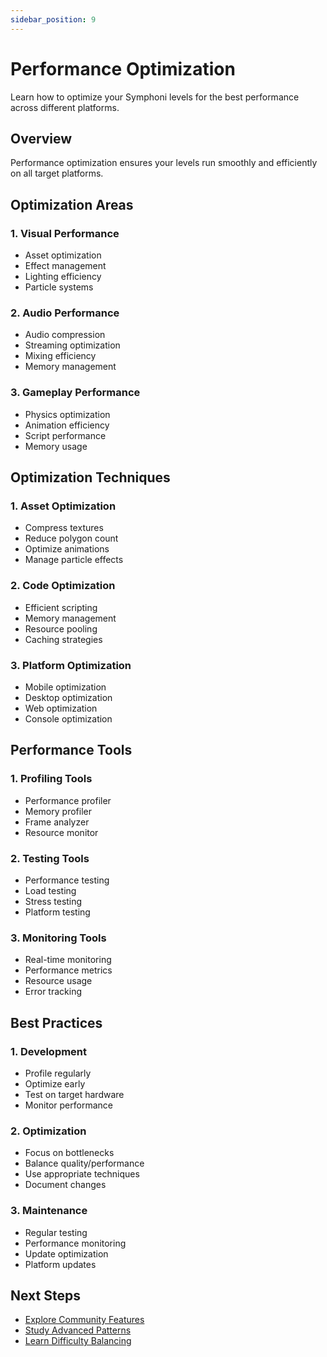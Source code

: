 ```yaml
---
sidebar_position: 9
---
```


# Performance Optimization

Learn how to optimize your Symphoni levels for the best performance across different platforms.

## Overview

Performance optimization ensures your levels run smoothly and efficiently on all target platforms.

## Optimization Areas

### 1. Visual Performance
- Asset optimization
- Effect management
- Lighting efficiency
- Particle systems

### 2. Audio Performance
- Audio compression
- Streaming optimization
- Mixing efficiency
- Memory management

### 3. Gameplay Performance
- Physics optimization
- Animation efficiency
- Script performance
- Memory usage

## Optimization Techniques

### 1. Asset Optimization
- Compress textures
- Reduce polygon count
- Optimize animations
- Manage particle effects

### 2. Code Optimization
- Efficient scripting
- Memory management
- Resource pooling
- Caching strategies

### 3. Platform Optimization
- Mobile optimization
- Desktop optimization
- Web optimization
- Console optimization

## Performance Tools

### 1. Profiling Tools
- Performance profiler
- Memory profiler
- Frame analyzer
- Resource monitor

### 2. Testing Tools
- Performance testing
- Load testing
- Stress testing
- Platform testing

### 3. Monitoring Tools
- Real-time monitoring
- Performance metrics
- Resource usage
- Error tracking

## Best Practices

### 1. Development
- Profile regularly
- Optimize early
- Test on target hardware
- Monitor performance

### 2. Optimization
- Focus on bottlenecks
- Balance quality/performance
- Use appropriate techniques
- Document changes

### 3. Maintenance
- Regular testing
- Performance monitoring
- Update optimization
- Platform updates

## Next Steps

- [Explore Community Features](/symphoni-composer/docs/community/features)
- [Study Advanced Patterns](/symphoni-composer/docs/map-design/advanced-patterns)
- [Learn Difficulty Balancing](/symphoni-composer/docs/map-design/difficulty) 